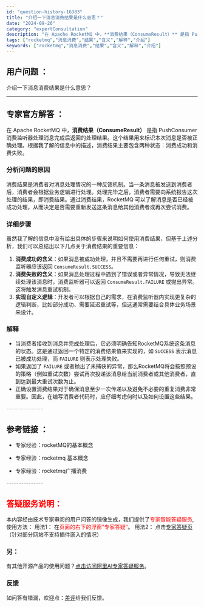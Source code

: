 ```yaml
---
id: "question-history-16383"
title: "介绍一下消息消费结果是什么意思？"
date: "2024-09-26"
category: "expertConsultation"
description: "在 Apache RocketMQ 中，**消费结果（ConsumeResult）** 是指 PushConsumer 消费监听器处理消息完成后返回的处理结果。这个结果用来标识本次消息是否被正确处理。根据我了解的信息中的描述，消费结果主要包含两种状态：消费成功和消费失败。### 分析问题的原因消费结"
tags: ["rocketmq","消息消费","结果","含义","解释","介绍"]
keywords: ["rocketmq","消息消费","结果","含义","解释","介绍"]
---
```


## 用户问题 ： 
 介绍一下消息消费结果是什么意思？  

---------------
## 专家官方解答 ：

在 Apache RocketMQ 中，**消费结果（ConsumeResult）** 是指 PushConsumer 消费监听器处理消息完成后返回的处理结果。这个结果用来标识本次消息是否被正确处理。根据我了解的信息中的描述，消费结果主要包含两种状态：消费成功和消费失败。

### 分析问题的原因
消费结果是消费者对消息处理情况的一种反馈机制。当一条消息被发送到消费者后，消费者会根据业务逻辑进行处理。处理完毕之后，消费者需要向系统报告这次处理的结果，即消费结果。通过消费结果，RocketMQ 可以了解消息是否已经被成功处理，从而决定是否需要重新发送这条消息给其他消费者或再次尝试消费。

### 详细步骤
虽然我了解的信息中没有给出具体的步骤来说明如何使用消费结果，但基于上述分析，我们可以总结出以下几点关于消费结果的重要信息：

1. **消费成功的含义**：如果消息被成功处理，并且不需要再进行任何重试，则消费监听器应该返回 `ConsumeResult.SUCCESS`。
2. **消费失败的含义**：如果消息处理过程中遇到了错误或者异常情况，导致无法继续处理该消息时，消费监听器可以返回 `ConsumeResult.FAILURE` 或抛出异常。这将触发消息重试机制。
3. **实现自定义逻辑**：开发者可以根据自己的需求，在消费监听器内实现更复杂的逻辑判断，比如部分成功、需要延迟重试等，但这通常需要结合具体业务场景来设计。

### 解释
- 当消费者接收到消息并完成处理后，它必须明确告知RocketMQ系统这条消息的状态。这是通过返回一个特定的消费结果值来实现的，如 `SUCCESS` 表示消息已被成功处理，而 `FAILURE` 则表示处理失败。
- 如果返回了 `FAILURE` 或者抛出了未捕获的异常，那么RocketMQ将会按照预设的策略（例如重试次数）尝试再次投递该消息给当前消费者或其他消费者，直到达到最大重试次数为止。
- 正确设置消费结果对于确保消息至少一次传递以及避免不必要的重复消费非常重要。因此，在编写消费者代码时，应仔细考虑何时以及如何设置这些结果。


<font color="#949494">---------------</font> 


## 参考链接 ：

* 专家经验：rocketMQ的基本概念 
 
 * 专家经验：rocketmq  基本概念 
 
 * 专家经验：rocketmq广播消费 


 <font color="#949494">---------------</font> 
 


## <font color="#FF0000">答疑服务说明：</font> 

本内容经由技术专家审阅的用户问答的镜像生成，我们提供了<font color="#FF0000">专家智能答疑服务</font>,使用方法：
用法1： 在<font color="#FF0000">页面的右下的浮窗”专家答疑“</font>。
用法2： 点击[专家答疑页](https://answer.opensource.alibaba.com/docs/intro)（针对部分网站不支持插件嵌入的情况）
### 另：


有其他开源产品的使用问题？[点击访问阿里AI专家答疑服务](https://answer.opensource.alibaba.com/docs/intro)。
### 反馈
如问答有错漏，欢迎点：[差评](https://ai.nacos.io/user/feedbackByEnhancerGradePOJOID?enhancerGradePOJOId=17223)给我们反馈。
